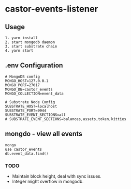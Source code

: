 # castor-events-listener

## Usage
```
1. yarn install
2. start mongodb daemon
3. start substrate chain
4. yarn start
```

## .env Configuration
```
# MongoDB config
MONGO_HOST=127.0.0.1
MONGO_PORT=27017
MONGO_DB=castor_events
MONGO_COLLECTION=event_data

# Substrate Node Config
SUBSTRATE_HOST=localhost
SUBSTRATE_PORT=9944
SUBSTRATE_EVENT_SECTIONS=all
# SUBSTRATE_EVENT_SECTIONS=balances,assets,token,kitties
```

## mongdo - view all events
```
mongo
use castor_events
db.event_data.find()
```

### TODO
- Maintain block height, deal with sync issues.
- Integer might overflow in mongodb.


